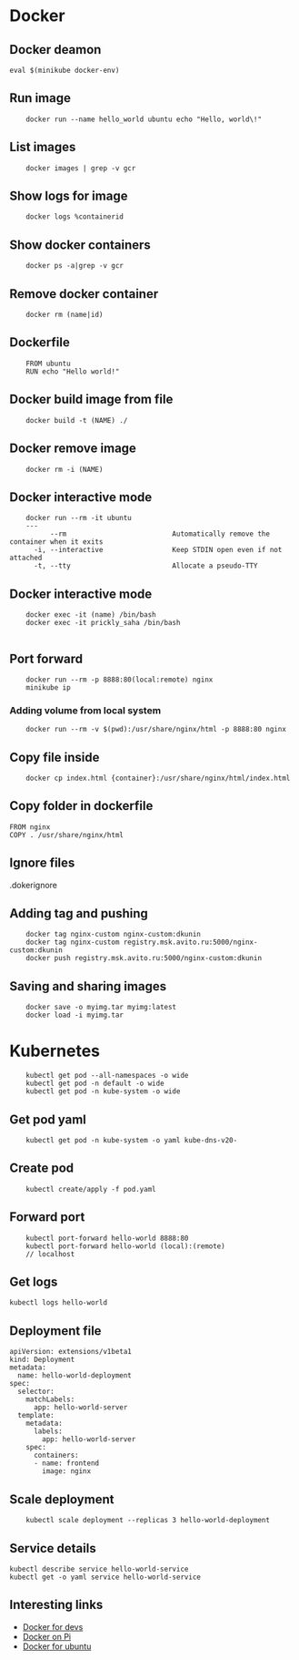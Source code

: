 # Docker

## Docker deamon

```
eval $(minikube docker-env)
```

## Run image

```console
    docker run --name hello_world ubuntu echo "Hello, world\!"
```

## List images
```console
    docker images | grep -v gcr
```

## Show logs for image
```console
    docker logs %containerid
```

## Show docker containers
```console
    docker ps -a|grep -v gcr
```

## Remove docker container
```console
    docker rm (name|id)
```

## Dockerfile
```
    FROM ubuntu
    RUN echo "Hello world!"
```

## Docker build image from file
```console
    docker build -t (NAME) ./
```

## Docker remove image
```console
    docker rm -i (NAME)
```


## Docker interactive mode

```console
    docker run --rm -it ubuntu
    ---
          --rm                          Automatically remove the container when it exits
      -i, --interactive                 Keep STDIN open even if not attached
      -t, --tty                         Allocate a pseudo-TTY

```

## Docker interactive mode

```console
    docker exec -it (name) /bin/bash
    docker exec -it prickly_saha /bin/bash


```
## Port forward

```console
    docker run --rm -p 8888:80(local:remote) nginx
    minikube ip
```

### Adding volume from local system

```console
    docker run --rm -v $(pwd):/usr/share/nginx/html -p 8888:80 nginx
```
## Copy file inside
```console
    docker cp index.html {container}:/usr/share/nginx/html/index.html
```

## Copy folder in dockerfile

```
FROM nginx
COPY . /usr/share/nginx/html
```

## Ignore files 

.dokerignore

## Adding tag and pushing

```
    docker tag nginx-custom nginx-custom:dkunin
    docker tag nginx-custom registry.msk.avito.ru:5000/nginx-custom:dkunin
    docker push registry.msk.avito.ru:5000/nginx-custom:dkunin
```

## Saving and sharing images

```
    docker save -o myimg.tar myimg:latest
    docker load -i myimg.tar
```

# Kubernetes

```console
    kubectl get pod --all-namespaces -o wide
    kubectl get pod -n default -o wide
    kubectl get pod -n kube-system -o wide
```

## Get pod yaml

```
    kubectl get pod -n kube-system -o yaml kube-dns-v20-
```


## Create pod

```
    kubectl create/apply -f pod.yaml
```

## Forward port

```
    kubectl port-forward hello-world 8888:80
    kubectl port-forward hello-world (local):(remote)
    // localhost
```

## Get logs 

```
kubectl logs hello-world
```
## Deployment file
```
apiVersion: extensions/v1beta1
kind: Deployment
metadata:
  name: hello-world-deployment
spec:
  selector:
    matchLabels:
      app: hello-world-server
  template:
    metadata:
      labels:
        app: hello-world-server
    spec:
      containers:
      - name: frontend
        image: nginx
```

## Scale deployment

```
    kubectl scale deployment --replicas 3 hello-world-deployment
```

## Service details

```
kubectl describe service hello-world-service
kubectl get -o yaml service hello-world-service
```


## Interesting links

- [Docker for devs](https://lockmedown.com/docker-4-devs-containerizing-app/)
- [Docker on Pi](https://www.raspberrypi.org/blog/docker-comes-to-raspberry-pi/)
- [Docker for ubuntu](https://docs.docker.com/engine/installation/linux/ubuntu/)
